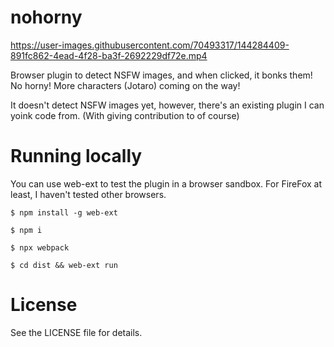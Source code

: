 # nohorny

https://user-images.githubusercontent.com/70493317/144284409-891fc862-4ead-4f28-ba3f-2692229df72e.mp4

Browser plugin to detect NSFW images, and when clicked, it bonks them! No horny!
More characters (Jotaro) coming on the way!

It doesn't detect NSFW images yet, however, there's an existing plugin I can yoink code from. (With giving contribution to of course)


# Running locally

You can use web-ext to test the plugin in a browser sandbox.
For FireFox at least, I haven't tested other browsers.

`$ npm install -g web-ext`

`$ npm i`

`$ npx webpack`

`$ cd dist && web-ext run`

# License 

See the LICENSE file for details.
